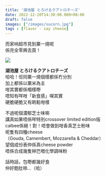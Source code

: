 ```yaml
---
title: '湖池屋 とろけるクアトロチーズ'
date: 2022-12-20T14:30:00.000+08:00
draft: false
images: ["/images/sucorn.jpg"]
tags : [flavor - say cheese]
---
```


而家响超市見到粟一燒呢  
係完全零興去買！

![](/images/sucorn.jpg)

**湖池屋 とろけるクアトロチーズ**  
哈哈！佢同粟一燒個樣都係冇分別  
加上都係以粟米為主  
咁其實都係嗰樣嘢  
唔知有咩咁「新食感」㗎其實  
硬脆硬脆又有啲鬆咁樣    
  
不過呢個濃郁芝士味嘛  
講真如果唔係咩特別crossover limited edition版  
calbee係絕！對！唔會做到咁香真芝士粉味  
呢隻有四種cheese  
（Gouda, Camembert, Mozzarella & Cheddar）  
望個成份表仲係真cheese powder  
唔係合成幾隻冧巴嘅化學調味粉  
  
話時話，包嘢都幾好食  
仲好飽肚㖭...（哈）  
